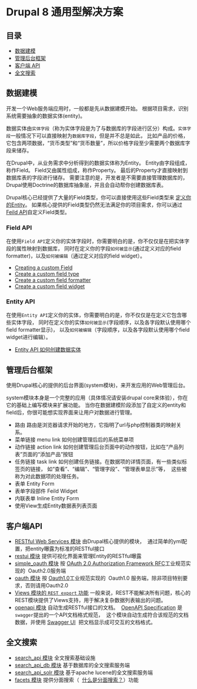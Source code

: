 # Drupal 8 通用型解决方案

## 目录

- [数据建模](#数据建模)
- [管理后台框架](#管理后台框架)
- [客户端 API](#客户端API)
- [全文搜索](#全文搜索)

## 数据建模
开发一个Web服务端应用时，一般都是先从数据建模开始。
根据项目需求，识别系统需要抽象的数据实体(entity)。

数据实体由`实体字段`（称为实体字段是为了与数据库的字段进行区分）构成。`实体字段`一般情况下可以直接映射为`数据库字段`，但是并不总是如此，
比如产品的价格，它包含两项数据，“货币类型”和“货币数量”，所以价格字段至少需要两个数据库字段来储存。

在Drupal中，从业务需求中分析得到的数据实体称为Entity。
Entity由字段组成，称作Field。
Field又由属性组成，称作Property。
最后的Property才直接映射到数据库表的字段进行储存。
需要注意的是，开发者是不需要直接管理数据库的，Drupal使用Doctrine的数据库抽象层，并且会自动帮你创建数据库表。

Drupal核心已经提供了大量的Field类型，你可以直接使用这些Field类型来 [定义你的Entity](https://www.drupal.org/docs/8/api/entity-api)。
如果核心提供的Field类型仍然无法满足你的项目需求，你可以通过[Feild API](https://www.drupal.org/docs/8/creating-custom-modules/creating-a-custom-field)自定义Field类型。

### Field API
在使用`Field API`定义你的实体字段时，你需要明白的是，你不仅仅是在把实体字段的属性映射到数据库，
同时在定义你的字段`如何被显示`(通过定义对应的field formatter)，以及`如何被编辑`（通过定义对应的field widget）。

- [Creating a custom Field](https://www.drupal.org/docs/8/creating-custom-modules/creating-a-custom-field)
- [Create a custom field type](https://www.drupal.org/docs/8/creating-custom-modules/create-a-custom-field-type)
- [Create a custom field formatter](https://www.drupal.org/docs/8/creating-custom-modules/create-a-custom-field-formatter)
- [Create a custom field widget](https://www.drupal.org/docs/8/creating-custom-modules/create-a-custom-field-widget)

### Entity API
在使用`Entity API`定义你的实体，你需要明白的是，你不仅仅是在定义它包含哪些实体字段，
同时在定义你的实体`如何被显示`(字段顺序，以及各字段默认使用哪个field formatter显示)，
以及`如何被编辑`（字段顺序，以及各字段默认使用哪个field widget进行编辑）。

- [Entity API 如何创建数据实体](https://www.drupal.org/docs/8/api/entity-api)


## 管理后台框架
使用Drupal核心的提供的后台界面(system模块)，来开发应用的Web管理后台。

system模块本身是一个完整的应用（具体情况请安装drupal core来体验），你在它的基础上编写模块来扩展功能。
当你在数据建模阶段添加了自定义的entity和field后，你很可能想实现界面来让用户对数据进行管理。

- 路由 路由是浏览器请求开始的地方，它指明了url与php控制器类的映射关系。
- 菜单链接 menu link 如何创建管理后后的系统菜单项
- 动作链接 action link 如何创建管理后台页面中的动作按钮，比如在“产品列表”页面的“添加产品”按钮
- 任务链接 task link 如何创建任务链接。在数据项的详情页面，有一些类似标签页的链接，
  如“查看”、“编辑”、“管理字段”、“管理表单显示”等，
  这些被称为对此数据项的处理任务。
- 表单 Entity Form
- 表单字段部件 Feild Widget
- 内联表单 Inline Entity Form
- 使用View生成Entity数据表列表页面

## 客户端API
- [RESTful Web Services 模块](https://www.drupal.org/docs/8/api/restful-web-services-api) 由Drupal核心提供的模块，
  通过简单的yml配置，把entity曝露为标准的RESTful接口
- [restui 模块](https://www.drupal.org/docs/8/api/restui) 提供可视化界面来管理Entity的RESTful曝露
- [simple_oauth 模块](https://www.drupal.org/project/simple_oauth) 按
  [OAuth 2.0 Authorization Framework RFC](https://tools.ietf.org/html/rfc6749)工业规范实现的
  Oauth2.0服务端
- [oauth 模块](https://www.drupal.org/project/oauth) 按
  [Oauth1.0](https://tools.ietf.org/html/rfc5849)工业规范实现的
  Oauth1.0 服务端，除非项目特别要求，否则请用Oauth2.0
- [Views 模块的 `REST export` 功能](https://www.drupal.org/docs/8/core/modules/rest/get-on-views-generated-lists) 
  一般来说，REST不能解决所有问题，核心的REST模块提供了Views支持，用于解决复杂数据列表输出的问题。
- [openapi 模块](https://www.drupal.org/project/openapi) 自动生成RESTful接口的文档。
  [OpenAPI Specification](https://swagger.io/specification/) 是`swagger`提出的一个API文档格式规范，
  这个模块自动生成符合该规范的文档数据，并使用 [Swagger UI](https://swagger.io/swagger-ui/)
  把文档显示成可交互的文档格式。

## 全文搜索

- [search_api 模块](https://www.drupal.org/project/search_api) 全文搜索基础设施
- [search_api_db 模块](https://www.drupal.org/project/search_api_db) 基于数据库的全文搜索服务端
- [search_api_solr 模块](https://www.drupal.org/project/search_api_solr) 基于apache lucene的全文搜索服务端
- [facets 模块](https://www.drupal.org/project/facets) 提供分面搜索（
  [什么是分面搜索？](http://cdc.tencent.com/2009/07/30/%E5%88%86%E9%9D%A2%E6%90%9C%E7%B4%A2%EF%BC%88faceted-search%EF%BC%89/)）功能
